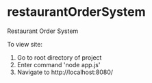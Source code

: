 # restaurantOrderSystem
Restaurant Order System

To view site:

1. Go to root directory of project
2. Enter command 'node app.js'
3. Navigate to http://localhost:8080/
